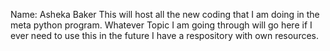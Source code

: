 Name: Asheka Baker
This will host all the new coding that I am doing in the meta python program. 
Whatever Topic I am going through will go here if I ever need to use this in the future I have a respository with own resources. 
